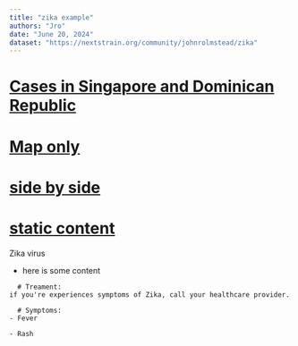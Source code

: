 ```yaml
---
title: "zika example"
authors: "Jro"
date: "June 20, 2024"
dataset: "https://nextstrain.org/community/johnrolmstead/zika"
---
```

# [Cases in Singapore and Dominican Republic](https://nextstrain.org/community/johnrolmstead/zika?f_country=Singapore,Dominican%20Republic)


# [Map only](https://nextstrain.org/community/johnrolmstead/zika?d=tree,map&p=full)

# [side by side](https://nextstrain.org/community/johnrolmstead/zika?p=grid)

# [static content](https://nextstrain.org/community/johnrolmstead/zika)

Zika virus 
- here is some content

```auspiceMainDisplayMarkdown
  # Treament:
if you're experiences symptoms of Zika, call your healthcare provider.

  # Symptoms:
- Fever

- Rash

```
